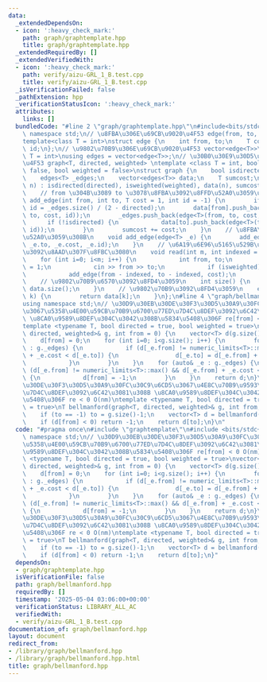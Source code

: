 ```yaml
---
data:
  _extendedDependsOn:
  - icon: ':heavy_check_mark:'
    path: graph/graphtemplate.hpp
    title: graph/graphtemplate.hpp
  _extendedRequiredBy: []
  _extendedVerifiedWith:
  - icon: ':heavy_check_mark:'
    path: verify/aizu-GRL_1_B.test.cpp
    title: verify/aizu-GRL_1_B.test.cpp
  _isVerificationFailed: false
  _pathExtension: hpp
  _verificationStatusIcon: ':heavy_check_mark:'
  attributes:
    links: []
  bundledCode: "#line 2 \"graph/graphtemplate.hpp\"\n#include<bits/stdc++.h>\nusing\
    \ namespace std;\n// \u8FBA\u306E\u69CB\u9020\u4F53 edge(from, to, cost, id)\n\
    template<class T = int>\nstruct edge {\n    int from, to;\n    T cost;\n    int\
    \ id;\n};\n// \u9802\u70B9\u306E\u69CB\u9020\u4F53 vector<edge<T>>\ntemplate<class\
    \ T = int>\nusing edges = vector<edge<T>>;\n// \u30B0\u30E9\u30D5\u306E\u69CB\u9020\
    \u4F53 graph<T, directed, weighted> \ntemplate <class T = int, bool directed =\
    \ false, bool weighted = false>\nstruct graph {\n    bool isdirected, isweighted;\n\
    \    edges<T> _edges;\n    vector<edges<T>> data;\n    T sumcost;\n    graph(int\
    \ n) : isdirected(directed), isweighted(weighted), data(n), sumcost(T{}) {}\n\
    \    // from \u304B\u3089 to \u3078\u8FBA\u3092\u8FFD\u52A0\u3059\u308B\n    void\
    \ add_edge(int from, int to, T cost = 1, int id = -1) {\n        if (id == -1)\
    \ id = _edges.size() / (2 - directed);\n        data[from].push_back(edge<T>(from,\
    \ to, cost, id));\n        _edges.push_back(edge<T>(from, to, cost, id));\n  \
    \      if (!isdirected) {\n            data[to].push_back(edge<T>(to, from, cost,\
    \ id));\n        }\n        sumcost += cost;\n    }\n    // \u8FBA\u3092\u8FFD\
    \u52A0\u3059\u308B\n    void add_edge(edge<T> _e) {\n        add_edge(_e.from,\
    \ _e.to, _e.cost, _e.id);\n    }\n    // \u6A19\u6E96\u5165\u529B\u304B\u3089\u8FBA\
    \u3092\u8AAD\u307F\u8FBC\u3080\n    void read(int m, int indexed = 1) {\n    \
    \    for (int i=0; i<m; i++) {\n            int from, to;\n            T cost\
    \ = 1;\n            cin >> from >> to;\n            if (isweighted) cin >> cost;\n\
    \            add_edge(from - indexed, to - indexed, cost);\n        }\n    }\n\
    \    // \u9802\u70B9\u6570\u3092\u8FD4\u3059\n    int size() {\n        return\
    \ data.size();\n    }\n    // \u9802\u70B9\u3092\u8FD4\u3059\n    edges<T> operator[](int\
    \ k) {\n        return data[k];\n    }\n};\n#line 4 \"graph/bellmanford.hpp\"\n\
    using namespace std;\n// \u30D9\u30EB\u30DE\u30F3\u30D5\u30A9\u30FC\u30C9\u6CD5\
    \u3067\u5358\u4E00\u59CB\u70B9\u6700\u77ED\u7D4C\u8DEF\u3092\u6C42\u3081\u308B\
    \ \u8CA0\u9589\u8DEF\u304C\u3042\u308B\u5834\u5408\u306F re[from] < 0 O(nm)\n\
    template <typename T, bool directed = true, bool weighted = true>\nvector<T> bellmanford(graph<T,\
    \ directed, weighted>& g, int from = 0) {\n    vector<T> d(g.size(), numeric_limits<T>::max());\n\
    \    d[from] = 0;\n    for (int i=0; i<g.size(); i++) {\n        for (auto& _e\
    \ : g._edges) {\n            if (d[_e.from] != numeric_limits<T>::max() && d[_e.from]\
    \ + _e.cost < d[_e.to]) {\n                d[_e.to] = d[_e.from] + _e.cost;\n\
    \            }\n        }\n    }\n    for (auto& _e : g._edges) {\n        if\
    \ (d[_e.from] != numeric_limits<T>::max() && d[_e.from] + _e.cost < d[_e.to])\
    \ {\n            d[from] = -1;\n        }\n    }\n    return d;\n}\n// \u30D9\u30EB\
    \u30DE\u30F3\u30D5\u30A9\u30FC\u30C9\u6CD5\u3067\u4E8C\u70B9\u9593\u6700\u77ED\
    \u7D4C\u8DEF\u3092\u6C42\u3081\u308B \u8CA0\u9589\u8DEF\u304C\u3042\u308B\u5834\
    \u5408\u306F re < 0 O(nm)\ntemplate <typename T, bool directed = true, bool weighted\
    \ = true>\nT bellmanford(graph<T, directed, weighted>& g, int from, int to) {\n\
    \    if (to == -1) to = g.size()-1;\n    vector<T> d = bellmanford(g, from);\n\
    \    if (d[from] < 0) return -1;\n    return d[to];\n}\n"
  code: "#pragma once\n#include \"graphtemplate\"\n#include <bits/stdc++.h>\nusing\
    \ namespace std;\n// \u30D9\u30EB\u30DE\u30F3\u30D5\u30A9\u30FC\u30C9\u6CD5\u3067\
    \u5358\u4E00\u59CB\u70B9\u6700\u77ED\u7D4C\u8DEF\u3092\u6C42\u3081\u308B \u8CA0\
    \u9589\u8DEF\u304C\u3042\u308B\u5834\u5408\u306F re[from] < 0 O(nm)\ntemplate\
    \ <typename T, bool directed = true, bool weighted = true>\nvector<T> bellmanford(graph<T,\
    \ directed, weighted>& g, int from = 0) {\n    vector<T> d(g.size(), numeric_limits<T>::max());\n\
    \    d[from] = 0;\n    for (int i=0; i<g.size(); i++) {\n        for (auto& _e\
    \ : g._edges) {\n            if (d[_e.from] != numeric_limits<T>::max() && d[_e.from]\
    \ + _e.cost < d[_e.to]) {\n                d[_e.to] = d[_e.from] + _e.cost;\n\
    \            }\n        }\n    }\n    for (auto& _e : g._edges) {\n        if\
    \ (d[_e.from] != numeric_limits<T>::max() && d[_e.from] + _e.cost < d[_e.to])\
    \ {\n            d[from] = -1;\n        }\n    }\n    return d;\n}\n// \u30D9\u30EB\
    \u30DE\u30F3\u30D5\u30A9\u30FC\u30C9\u6CD5\u3067\u4E8C\u70B9\u9593\u6700\u77ED\
    \u7D4C\u8DEF\u3092\u6C42\u3081\u308B \u8CA0\u9589\u8DEF\u304C\u3042\u308B\u5834\
    \u5408\u306F re < 0 O(nm)\ntemplate <typename T, bool directed = true, bool weighted\
    \ = true>\nT bellmanford(graph<T, directed, weighted>& g, int from, int to) {\n\
    \    if (to == -1) to = g.size()-1;\n    vector<T> d = bellmanford(g, from);\n\
    \    if (d[from] < 0) return -1;\n    return d[to];\n}"
  dependsOn:
  - graph/graphtemplate.hpp
  isVerificationFile: false
  path: graph/bellmanford.hpp
  requiredBy: []
  timestamp: '2025-05-04 03:06:00+00:00'
  verificationStatus: LIBRARY_ALL_AC
  verifiedWith:
  - verify/aizu-GRL_1_B.test.cpp
documentation_of: graph/bellmanford.hpp
layout: document
redirect_from:
- /library/graph/bellmanford.hpp
- /library/graph/bellmanford.hpp.html
title: graph/bellmanford.hpp
---
```

